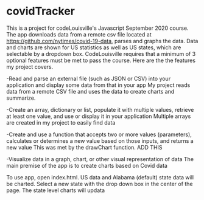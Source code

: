 # covidTracker
This is a project for codeLouisville's Javascript September 2020 course. The app downloads data from a remote csv file located at https://github.com/nytimes/covid-19-data, 
parses and graphs the data. Data and charts are shown for US statistics as well as US states, which are selectable by a dropdown box.
CodeLouisville requires that a minimum of 3 optional features must be met to pass the course. Here are the the features my project covers.

-Read and parse an external file (such as JSON or CSV) into your application and display some data from that in your app
    My project reads data from a remote CSV file and uses the data to create charts and summarize.
    
-Create an array, dictionary or list, populate it with multiple values, retrieve at least one value, and use or display it in your application
    Multiple arrays are created in my project to easily find data

-Create and use a function that accepts two or more values (parameters), calculates or determines a new value based on those inputs, and returns a new value
    This was met by the drawChart function. ADD THIS
    
-Visualize data in a graph, chart, or other visual representation of data
    The main premise of the app is to create charts based on Covid data
    
To use app, open index.html. US data and Alabama (default) state data will be charted. Select a new state with the drop down box in the center of the page. The state level charts
    will updata


